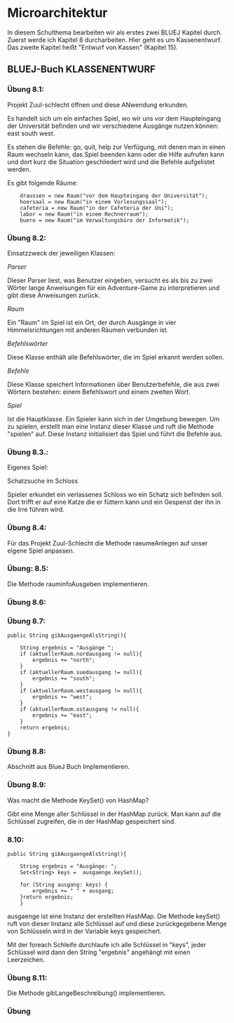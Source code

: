 # Microarchitektur

In diesem Schulthema bearbeiten wir als erstes zwei BLUEJ Kapitel durch.
Zuerst werde ich Kapitel 8 durcharbeiten. Hier geht es um Kassenentwurf. Das zweite Kapitel heißt "Entwurf von Kassen" (Kapitel 15).

## BLUEJ-Buch KLASSENENTWURF

### Übung 8.1:

Projekt Zuul-schlecht öffnen und diese ANwendung erkunden.

Es handelt sich um ein einfaches Spiel, wo wir uns vor dem Haupteingang der Universität befinden und wir verschiedene Ausgänge nutzen können: east south west.

Es stehen die Befehle: go, quit, help zur Verfügung, mit denen man in einen Raum wechseln kann, das Spiel beenden kann oder die Hilfe aufrufen kann und dort kurz die Situation geschliedert wird und die Befehle aufgelistet werden.

Es gibt folgende Räume:

        draussen = new Raum("vor dem Haupteingang der Universität");
        hoersaal = new Raum("in einem Vorlesungssaal");
        cafeteria = new Raum("in der Cafeteria der Uni");
        labor = new Raum("in einem Rechnerraum");
        buero = new Raum("im Verwaltungsbüro der Informatik");

### Übung 8.2:

Einsatzzweck der jeweiligen Klassen:

_Parser_

Dieser Parser liest, was Benutzer eingeben, versucht es als bis zu zwei Wörter lange Anweisungen für ein Adventure-Game zu interpretieren und gibt diese Anweisungen zurück.

_Raum_

Ein "Raum" im Spiel ist ein Ort, der durch Ausgänge in vier Himmelsrichtungen mit anderen Räumen verbunden ist.

_Befehlswörter_

Diese Klasse enthält alle Befehlswörter, die im Spiel erkannt werden sollen.

_Befehle_

Diese Klasse speichert Informationen über Benutzerbefehle, die aus zwei Wörtern bestehen: einem Befehlswort und einem zweiten Wort.

_Spiel_

Ist die Hauptklasse. Ein Spieler kann sich in der Umgebung bewegen. Um zu spielen, erstellt man eine Instanz dieser Klasse und ruft die Methode "spielen" auf. Diese Instanz initialisiert das Spiel und führt die Befehle aus.

### Übung 8.3.:

Eigenes Spiel:

Schatzsuche im Schloss

Spieler erkundet ein verlassenes Schloss wo ein Schatz sich befinden soll. Dort trifft er auf eine Katze die er füttern kann und ein Gespenst der ihn in die Irre führen wird.

### Übung 8.4:

Für das Projekt Zuul-Schlecht die Methode raeumeAnlegen auf unser eigene Spiel anpassen.

### Übung: 8.5:

Die Methode rauminfoAusgeben implementieren.

### Übung 8.6:

### Übung 8.7:

    public String gibAusgaengeAlsString(){

        String ergebnis = "Ausgänge ";
        if (aktuellerRaum.nordausgang != null){
            ergebnis += "north";
        }
        if (aktuellerRaum.suedausgang != null){
            ergebnis += "south";
        }
        if (aktuellerRaum.westausgang != null){
            ergebnis += "west";
        }
        if (aktuellerRaum.ostausgang != null){
            ergebnis += "east";
        }
        return ergebnis;
    }

### Übung 8.8:

Abschnitt aus BlueJ Buch Implementieren.

### Übung 8.9:

Was macht die Methode KeySet() von HashMap?

Gibt eine Menge aller Schlüssel in der HashMap zurück. Man kann auf die Schlüssel zugreifen, die in der HashMap gespeichert sind.

### 8.10:

    public String gibAusgaengeAlsString(){

        String ergebnis = "Ausgänge: ";
        Set<String> keys =  ausgaenge.keySet();

        for (String ausgang: keys) {
            ergebnis += " " + ausgang;
        }return ergebnis;
        }

ausgaenge ist eine Instanz der erstellten HashMap. Die Methode keySet() ruft von dieser Instanz alle Schlüssel auf und diese zurückgegebene Menge von Schlüsseln wird in der Variable keys gespeichert.

Mit der foreach Schleife durchlaufe ich alle Schlüssel in "keys", jeder Schlüssel wird dann den String "ergebnis" angehängt mit einen Leerzeichen.

### Übung 8.11:

Die Methode gibLangeBeschreibung() implementieren.

### Übung

